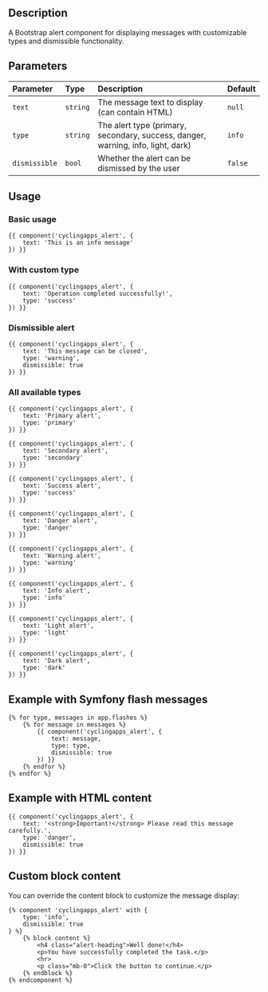 ## Description

A Bootstrap alert component for displaying messages with customizable types and dismissible functionality.

## Parameters

| Parameter     | Type     | Description                                                                 | Default |
|:--------------|:---------|:----------------------------------------------------------------------------|:--------|
| `text`        | `string` | The message text to display (can contain HTML)                             | `null`  |
| `type`        | `string` | The alert type (primary, secondary, success, danger, warning, info, light, dark) | `info`  |
| `dismissible` | `bool`   | Whether the alert can be dismissed by the user                             | `false` |

## Usage

### Basic usage

```twig
{{ component('cyclingapps_alert', {
    text: 'This is an info message'
}) }}
```

### With custom type

```twig
{{ component('cyclingapps_alert', {
    text: 'Operation completed successfully!',
    type: 'success'
}) }}
```

### Dismissible alert

```twig
{{ component('cyclingapps_alert', {
    text: 'This message can be closed',
    type: 'warning',
    dismissible: true
}) }}
```

### All available types

```twig
{{ component('cyclingapps_alert', {
    text: 'Primary alert',
    type: 'primary'
}) }}

{{ component('cyclingapps_alert', {
    text: 'Secondary alert',
    type: 'secondary'
}) }}

{{ component('cyclingapps_alert', {
    text: 'Success alert',
    type: 'success'
}) }}

{{ component('cyclingapps_alert', {
    text: 'Danger alert',
    type: 'danger'
}) }}

{{ component('cyclingapps_alert', {
    text: 'Warning alert',
    type: 'warning'
}) }}

{{ component('cyclingapps_alert', {
    text: 'Info alert',
    type: 'info'
}) }}

{{ component('cyclingapps_alert', {
    text: 'Light alert',
    type: 'light'
}) }}

{{ component('cyclingapps_alert', {
    text: 'Dark alert',
    type: 'dark'
}) }}
```

## Example with Symfony flash messages

```twig
{% for type, messages in app.flashes %}
    {% for message in messages %}
        {{ component('cyclingapps_alert', {
            text: message,
            type: type,
            dismissible: true
        }) }}
    {% endfor %}
{% endfor %}
```

## Example with HTML content

```twig
{{ component('cyclingapps_alert', {
    text: '<strong>Important!</strong> Please read this message carefully.',
    type: 'danger',
    dismissible: true
}) }}
```

## Custom block content

You can override the content block to customize the message display:

```twig
{% component 'cyclingapps_alert' with {
    type: 'info',
    dismissible: true
} %}
    {% block content %}
        <h4 class="alert-heading">Well done!</h4>
        <p>You have successfully completed the task.</p>
        <hr>
        <p class="mb-0">Click the button to continue.</p>
    {% endblock %}
{% endcomponent %}
```

